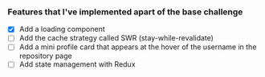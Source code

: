 ### Features that I've implemented apart of the base challenge

- [x] Add a loading component
- [ ] Add the cache strategy called SWR (stay-while-revalidate)
- [ ] Add a mini profile card that appears at the hover of the username in the repository page
- [ ] Add state management with Redux
